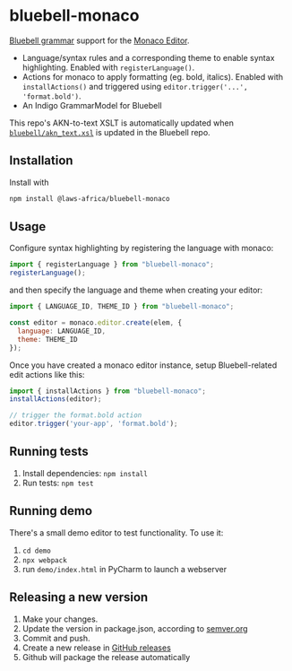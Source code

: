 # bluebell-monaco

[Bluebell grammar](https://github.com/laws-africa/bluebell) support for the [Monaco Editor](https://microsoft.github.io/monaco-editor/).

* Language/syntax rules and a corresponding theme to enable syntax highlighting. Enabled with `registerLanguage()`.
* Actions for monaco to apply formatting (eg. bold, italics). Enabled with `installActions()` and triggered using `editor.trigger('...', 'format.bold')`.
* An Indigo GrammarModel for Bluebell

This repo's AKN-to-text XSLT is automatically updated when
[`bluebell/akn_text.xsl`](https://github.com/laws-africa/bluebell/blob/master/bluebell/akn_text.xsl) is updated in the
Bluebell repo.

## Installation

Install with

```bash
npm install @laws-africa/bluebell-monaco
```

## Usage

Configure syntax highlighting by registering the language with monaco:

```js
import { registerLanguage } from "bluebell-monaco";
registerLanguage();
```

and then specify the language and theme when creating your editor:

```js
import { LANGUAGE_ID, THEME_ID } from "bluebell-monaco";

const editor = monaco.editor.create(elem, {
  language: LANGUAGE_ID,
  theme: THEME_ID
});
```

Once you have created a monaco editor instance, setup Bluebell-related edit actions like this:

```js
import { installActions } from "bluebell-monaco";
installActions(editor);

// trigger the format.bold action
editor.trigger('your-app', 'format.bold');
```

## Running tests

1. Install dependencies: `npm install`
2. Run tests: `npm test`

## Running demo

There's a small demo editor to test functionality. To use it:

1. `cd demo`
2. `npx webpack`
3. run `demo/index.html` in PyCharm to launch a webserver

## Releasing a new version

1. Make your changes.
2. Update the version in package.json, according to [semver.org](https://semver.org/)
3. Commit and push.
4. Create a new release in [GitHub releases](https://github.com/laws-africa/bluebell-monaco/releases/new)
5. Github will package the release automatically
